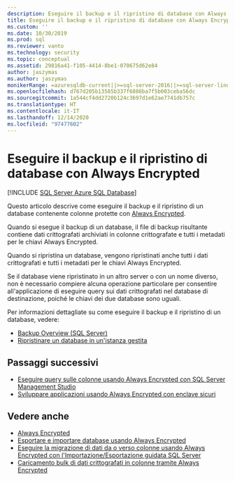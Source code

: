 ```yaml
---
description: Eseguire il backup e il ripristino di database con Always Encrypted
title: Eseguire il backup e il ripristino di database con Always Encrypted | Microsoft Docs
ms.custom: ''
ms.date: 10/30/2019
ms.prod: sql
ms.reviewer: vanto
ms.technology: security
ms.topic: conceptual
ms.assetid: 29816a41-f105-4414-8be1-070675d62e84
author: jaszymas
ms.author: jaszymas
monikerRange: =azuresqldb-current||>=sql-server-2016||>=sql-server-linux-2017||=azuresqldb-mi-current
ms.openlocfilehash: d767d205b13585b337f6886ba7f5b003ceba56dc
ms.sourcegitcommit: 1a544cf4dd2720b124c3697d1e62ae7741db757c
ms.translationtype: HT
ms.contentlocale: it-IT
ms.lasthandoff: 12/14/2020
ms.locfileid: "97477602"
---
```

# <a name="backup-and-restore-databases-using-always-encrypted"></a>Eseguire il backup e il ripristino di database con Always Encrypted 
[!INCLUDE [SQL Server Azure SQL Database](../../../includes/applies-to-version/sql-asdb.md)]

Questo articolo descrive come eseguire il backup e il ripristino di un database contenente colonne protette con [Always Encrypted](../../../relational-databases/security/encryption/always-encrypted-database-engine.md).

Quando si esegue il backup di un database, il file di backup risultante contiene dati crittografati archiviati in colonne crittografate e tutti i metadati per le chiavi Always Encrypted.

Quando si ripristina un database, vengono ripristinati anche tutti i dati crittografati e tutti i metadati per le chiavi Always Encrypted. 

Se il database viene ripristinato in un altro server o con un nome diverso, non è necessario compiere alcuna operazione particolare per consentire all'applicazione di eseguire query sui dati crittografati nel database di destinazione, poiché le chiavi dei due database sono uguali.

Per informazioni dettagliate su come eseguire il backup e il ripristino di un database, vedere:
- [Backup Overview (SQL Server)](../../backup-restore/backup-overview-sql-server.md)
- [Ripristinare un database in un'istanza gestita](/azure/sql-database/sql-database-managed-instance-get-started-restore)

## <a name="next-steps"></a>Passaggi successivi
- [Eseguire query sulle colonne usando Always Encrypted con SQL Server Management Studio](always-encrypted-query-columns-ssms.md)
- [Sviluppare applicazioni usando Always Encrypted con enclave sicuri](always-encrypted-enclaves-client-development.md) 

## <a name="see-also"></a>Vedere anche
- [Always Encrypted](../../../relational-databases/security/encryption/always-encrypted-database-engine.md)
- [Esportare e importare database usando Always Encrypted](always-encrypted-migrate-using-bacpac.md)
- [Eseguire la migrazione di dati da o verso colonne usando Always Encrypted con l'Importazione/Esportazione guidata SQL Server](always-encrypted-migrate-using-import-export-wizard.md)
- [Caricamento bulk di dati crittografati in colonne tramite Always Encrypted](migrate-sensitive-data-protected-by-always-encrypted.md)